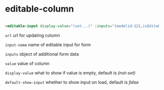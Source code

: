 # editable-column

```html

<editable-input display-value="(set...)" :inputs="{modelid:121,isEditable:1}" value='6900' input-name='price' url='/path/to/update'/>

```

`url` url for updating column

`input-name` name of editable input for form

`inputs` object of additional form data

`value` value of column

`display-value` what to show if value is empty, default is _(not-set)_

`default-show-input` whether to show input on load, default is _false_